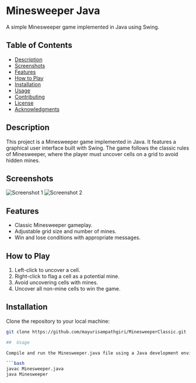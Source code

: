 # Minesweeper Java

A simple Minesweeper game implemented in Java using Swing.

## Table of Contents

- [Description](#description)
- [Screenshots](#screenshots)
- [Features](#features)
- [How to Play](#how-to-play)
- [Installation](#installation)
- [Usage](#usage)
- [Contributing](#contributing)
- [License](#license)
- [Acknowledgments](#acknowledgments)

## Description

This project is a Minesweeper game implemented in Java. It features a graphical user interface built with Swing. The game follows the classic rules of Minesweeper, where the player must uncover cells on a grid to avoid hidden mines.

## Screenshots

![Screenshot 1](screenshots/screenshot1.png)
![Screenshot 2](screenshots/screenshot2.png)

## Features

- Classic Minesweeper gameplay.
- Adjustable grid size and number of mines.
- Win and lose conditions with appropriate messages.

## How to Play

1. Left-click to uncover a cell.
2. Right-click to flag a cell as a potential mine.
3. Avoid uncovering cells with mines.
4. Uncover all non-mine cells to win the game.

## Installation

Clone the repository to your local machine:

```bash
git clone https://github.com/mayurisampathgiri/MinesweeperClassic.git

##  Usage 

Compile and run the Minesweeper.java file using a Java development environment or command line.

```bash
javac Minesweeper.java
java Minesweeper

